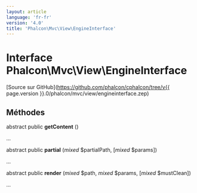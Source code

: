 ```yaml
---
layout: article
language: 'fr-fr'
version: '4.0'
title: 'Phalcon\Mvc\View\EngineInterface'
---
```

# Interface **Phalcon\Mvc\View\EngineInterface**

[Source sur GitHub](https://github.com/phalcon/cphalcon/tree/v{{ page.version }}.0/phalcon/mvc/view/engineinterface.zep)

## Méthodes

abstract public **getContent** ()

...

abstract public **partial** (*mixed* $partialPath, [*mixed* $params])

...

abstract public **render** (*mixed* $path, *mixed* $params, [*mixed* $mustClean])

...
